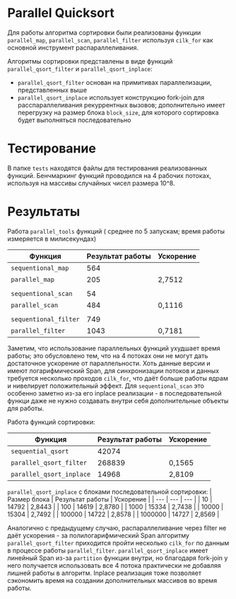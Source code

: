 # Parallel Quicksort
Для работы алгоритма сортировки были реализованы функции `parallel_map`, `parallel_scan`, `parallel_filter` используя `cilk_for` как основной инструмент распараллеливания.

Алгоритмы сортировки представлены в виде функций `parallel_qsort_filter` и `parallel_qsort_inplace`:
* `parallel_qsort_filter` основан на примитивах параллелизации, представленных выше
* `parallel_qsort_inplace` использует конструкцию fork-join для расспараллеливания рекуррентных вызовов; дополнительно имеет перегрузку на размер блока `block_size`, для которого сортировка будет выполняться последовательно

# Тестирование
В папке `tests` находятся файлы для тестирования реализованных функций.
Бенчмаркинг функций проводился на 4 рабочих потоках, используя на массивы случайных чисел размера 10^8.

# Результаты
Работа `parallel_tools` функций ( среднее по 5 запускам; время работы измеряется в милисекундах) 

 Функция | Результат работы | Ускорение 
 --- | --- | --- 
`sequentional_map` | 564 |
`parallel_map` | 205 | 2,7512
 | |
`sequentional_scan` | 54 |
`parallel_scan` | 484 | 0,1116
 | |
`sequentional_filter` | 749 |
`parallel_filter` | 1043 | 0,7181

Заметим, что использование параллельных функций ухудшает время работы; это обусловлено тем, что на 4 потоках они не могут дать достаточное ускорение от параллельности. Хоть данные версии и имеют логарифмический Span, для синхронизации потоков и данных требуется несколько проходов `cilk_for`, что даёт больше работы ядрам и нивелирует положительный эффект. Для `sequentional_scan` это особенно заметно из-за его inplace реализации - в последовательной функци даже не нужно создавать внутри себя дополнительные объекты для работы.

Работа функций сортировки:

Функция | Результат работы | Ускорение 
 --- | --- | --- 
`sequential_qsort` | 42074 |
`parallel_qsort_filter` | 268839 | 0,1565
`parallel_qsort_inplace` | 14968 | 2,8109


`parallel_qsort_inplace` c блоками последовательной сортировки:
| Размер блока | Результат работы | Ускорение |
| --- | --- | --- |
| 10 | 14792 | 2,8443 |
| 100 | 14619 | 2,8780 |
| 1000 | 15334 | 2,7438 |
| 10000 | 15304 | 2,7492 |
| 100000 | 14722 | 2,8578 |
| 1000000 | 14727 | 2,8569 |


Аналогично с предыдущему случаю, распараллеливание через filter не даёт ускорения - за полилогарифмический Span алгоритму `parallel_qsort_filter` приходится пройти несколько `cilk_for` по данным в процессе работы `parallel_filter`.
`parallel_qsort_inplace` имеет линейный Span из-за `partition` функции внутри, но благодаря fork-join у него получается использовать все 4 потока практически не добавляя лишней работы в алгоритм. Inplace реализация тоже позволяет сэкономить время на создании дополнительных массивов во время работы.
